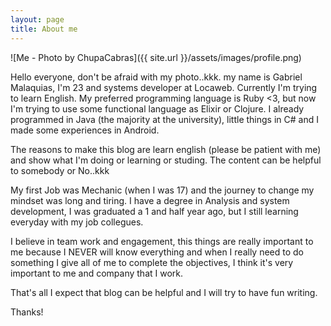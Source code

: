 ```yaml
---
layout: page
title: About me
---
```


![Me - Photo by ChupaCabras]({{ site.url }}/assets/images/profile.png)

Hello everyone, don't be afraid with my photo..kkk. my name is Gabriel Malaquias, I'm 23 and systems developer at Locaweb. Currently I'm trying to learn English. My preferred programming language is Ruby <3, but now I'm trying to use some functional language as Elixir or Clojure. I already programmed in Java (the majority at the university), little things in C# and I made some experiences in Android.

The reasons to make this blog are learn english (please be patient with me) and show what I'm doing or learning or studing. The content can be helpful to somebody or No..kkk

My first Job was Mechanic (when I was 17) and the journey to change my mindset was long and tiring. I have a degree in Analysis and system development, I was graduated a 1 and half year ago, but I still learning everyday with my job collegues.

I believe in team work and engagement, this things are really important to me because I NEVER will know everything and when I really need to do something I give all of me to complete the objectives, I think it's very important to me and company that I work.

That's all I expect that blog can be helpful and I will try to have fun writing.

Thanks!

